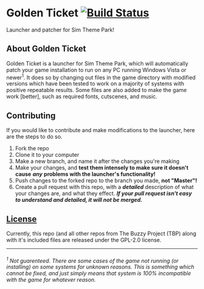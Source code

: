 # Golden Ticket [![Build Status](https://travis-ci.org/The-Buzzy-Project/Golden-Ticket.svg?branch=Development)](https://travis-ci.org/The-Buzzy-Project/Golden-Ticket)
Launcher and patcher for Sim Theme Park!

## About Golden Ticket

Golden Ticket is a launcher for Sim Theme Park, which will automatically patch your game installation to run on any
PC running Windows Vista or newer<sup>1</sup>. It does so by changing out files in the game directory with modified versions
which have been tested to work on a majority of systems with positive repeatable results. Some files are also added to
make the game work \[better\], such as required fonts, cutscenes, and music.


## Contributing

If you would like to contribute and make modifications to the launcher, here are the steps to do so.

1. Fork the repo
2. Clone it to your computer
3. Make a new branch, and name it after the changes you're making
4. Make your changes, and **test them intensely to make sure it doesn't cause** ***any*** **problems with the launcher's functionality!**
5. Push changes to the forked repo to the branch you made, **not "Master"!**
6. Create a pull request with this repo, with a ***detailed*** description of what your changes are, and what they effect. ***If your pull request isn't easy to understand and detailed, it will not be merged.***


## [License](https://github.com/The-Buzzy-Project/Golden-Ticket/blob/master/LICENSE)

Currently, this repo (and all other repos from The Buzzy Project (TBP) along with it's included files are
released under the GPL-2.0 license.

---

###### <sup>1</sup> Not guarenteed. There are some cases of the game not running (or installing) on some systems for unknown reasons. This is something which cannot be fixed, and just simply means that system is 100% incompatible with the game for whatever reason.
